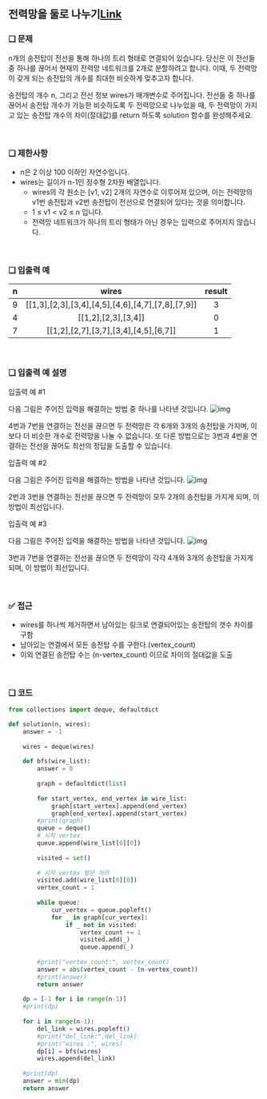 ## 전력망을 둘로 나누기[Link]()

### ❑ 문제
n개의 송전탑이 전선을 통해 하나의 트리 형태로 연결되어 있습니다. 당신은 이 전선들 중 하나를 끊어서 현재의 전력망 네트워크를 2개로 분할하려고 합니다. 이때, 두 전력망이 갖게 되는 송전탑의 개수를 최대한 비슷하게 맞추고자 합니다.

송전탑의 개수 n, 그리고 전선 정보 wires가 매개변수로 주어집니다. 전선들 중 하나를 끊어서 송전탑 개수가 가능한 비슷하도록 두 전력망으로 나누었을 때, 두 전력망이 가지고 있는 송전탑 개수의 차이(절대값)를 return 하도록 solution 함수를 완성해주세요.

<br>

### ❑ 제한사항
- n은 2 이상 100 이하인 자연수입니다.
- wires는 길이가 n-1인 정수형 2차원 배열입니다.
    - wires의 각 원소는 [v1, v2] 2개의 자연수로 이루어져 있으며, 이는 전력망의 v1번 송전탑과 v2번 송전탑이 전선으로 연결되어 있다는 것을 의미합니다.
    - 1 ≤ v1 < v2 ≤ n 입니다.
    - 전력망 네트워크가 하나의 트리 형태가 아닌 경우는 입력으로 주어지지 않습니다.

<br>

### ❑ 입출력 예
| n | wires | result |
|:-----------------:|:------------:|:------------:|
|9|	[[1,3],[2,3],[3,4],[4,5],[4,6],[4,7],[7,8],[7,9]]|	3|
|4|	[[1,2],[2,3],[3,4]]|	0|
|7|	[[1,2],[2,7],[3,7],[3,4],[4,5],[6,7]]|	1|


<br>

### ❑ 입출력 예 설명
입출력 예 #1

다음 그림은 주어진 입력을 해결하는 방법 중 하나를 나타낸 것입니다.
![img](https://grepp-programmers.s3.ap-northeast-2.amazonaws.com/files/production/5b8a0dcd-cba0-47ca-b5e3-d3bafc81f9d6/ex1.png)

4번과 7번을 연결하는 전선을 끊으면 두 전력망은 각 6개와 3개의 송전탑을 가지며, 이보다 더 비슷한 개수로 전력망을 나눌 수 없습니다.
또 다른 방법으로는 3번과 4번을 연결하는 전선을 끊어도 최선의 정답을 도출할 수 있습니다.

입출력 예 #2

다음 그림은 주어진 입력을 해결하는 방법을 나타낸 것입니다.
![img](https://grepp-programmers.s3.ap-northeast-2.amazonaws.com/files/production/b28865e1-a18e-429d-ae7a-14e77e801539/ex2.png)


2번과 3번을 연결하는 전선을 끊으면 두 전력망이 모두 2개의 송전탑을 가지게 되며, 이 방법이 최선입니다.

입출력 예 #3

다음 그림은 주어진 입력을 해결하는 방법을 나타낸 것입니다.
![img](https://grepp-programmers.s3.ap-northeast-2.amazonaws.com/files/production/0a7f21af-1e07-4015-8ad3-c06155c613b3/ex3.png)

3번과 7번을 연결하는 전선을 끊으면 두 전력망이 각각 4개와 3개의 송전탑을 가지게 되며, 이 방법이 최선입니다.


<br>

### ✅ 접근
- wires를 하나씩 제거하면서 남아있는 링크로 연결되어있는 송전탑의 갯수 차이를 구함
- 남아있는 연결에서 모든 송전탑 수를 구한다.(vertex_count)
- 이외 연결된 송전탑 수는 (n-vertex_count) 이므로 차이의 절대값을 도출


<br>




### ❑ 코드
```Python
from collections import deque, defaultdict

def solution(n, wires):
    answer = -1
    
    wires = deque(wires)
    
    def bfs(wire_list):
        answer = 0
        
        graph = defaultdict(list)
        
        for start_vertex, end_vertex in wire_list:
            graph[start_vertex].append(end_vertex)
            graph[end_vertex].append(start_vertex)
        #print(graph)
        queue = deque()
        # 시작 vertex 
        queue.append(wire_list[0][0])
        
        visited = set()
        
        # 시작 vertex 방문 처리
        visited.add(wire_list[0][0])
        vertex_count = 1
        
        while queue:
            cur_vertex = queue.popleft()
            for _ in graph[cur_vertex]:
                if _ not in visited:
                    vertex_count += 1
                    visited.add(_)
                    queue.append(_)
        
        #print("vertex_count:", vertex_count)
        answer = abs(vertex_count - (n-vertex_count))
        #print(answer)
        return answer
    
    dp = [-1 for i in range(n-1)]
    #print(dp)
    
    for i in range(n-1):
        del_link = wires.popleft()
        #print("del_link:",del_link)
        #print("wires :", wires)
        dp[i] = bfs(wires)
        wires.append(del_link)
    
    #print(dp)
    answer = min(dp)
    return answer
```